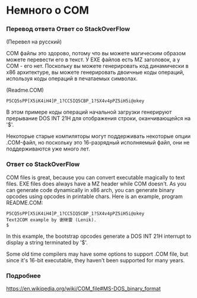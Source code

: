 # Немного о COM


### Перевод ответа Ответ со StackOverFlow
(Перевел на русский)

COM файлы это здорово, потому что вы можете магическим
образом можете перевести его в текст. У EXE файлов
есть MZ заголовок, а у COM - его нет.
Поскольку вы можете генерировать код динамически 
в x86 архитектуре, вы можете генерировать 
двоичные коды операций, используя коды операций в печатаемых
символах.

(Readme.COM)
```
P5CQ5sPP[X5iK4iH4]P_1?CC5IQ5CBP_1?SX4v4pPZ5iH5i@okey
```

В этом примере коды операций начальной загрузки 
генерируют прерывание DOS INT 21H
для отображения строки, оканчивающейся на '$'.

Некоторые старые компиляторы могут поддерживать
некоторые опции .COM-файл, но поскольку это 16-разрядный исполняемый
файл, они не поддерживаются уже много лет.

### Ответ со StackOverFlow

COM files is great, because you can convert 
executable magically to text files. 
EXE files does always have a MZ header 
while COM doesn't. As you can generate code dynamically in x86 arch, 
you can generate binary opcodes using opcodes 
in printable chars.
Here is an example, program README.COM:

```
P5CQ5sPP[X5iK4iH4]P_1?CC5IQ5CBP_1?SX4v4pPZ5iH5i@okey
Text2COM example by 谢继雷 (Lenik).
$
```
In this example, the bootstrap opcodes generate 
a DOS INT 21H interrupt to display a string 
terminated by '$'.

Some old time compilers may have some options to support 
.COM file, but since it's 16-bit executable, 
they haven't been supported for many years.




### Подробнее
https://en.wikipedia.org/wiki/COM_file#MS-DOS_binary_format